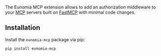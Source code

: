 The Eunomia MCP extension allows to add an authorization middleware to your [MCP][mcp-docs] servers built on [FastMCP][fastmcp-docs] with minimal code changes.

## Installation

Install the `eunomia-mcp` package via pip:

```bash
pip install eunomia-mcp
```

[mcp-docs]: https://modelcontextprotocol.io
[fastmcp-docs]: https://gofastmcp.com/
